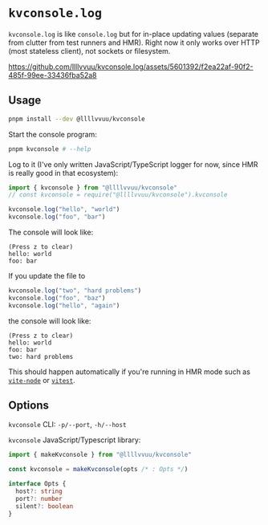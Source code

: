 # `kvconsole.log`

`kvconsole.log` is like `console.log` but for in-place updating values (separate from clutter from test runners and HMR). Right now it only works over HTTP (most stateless client), not sockets or filesystem.

https://github.com/llllvvuu/kvconsole.log/assets/5601392/f2ea22af-90f2-485f-99ee-33436fba52a8

## Usage

```sh
pnpm install --dev @llllvvuu/kvconsole
```

Start the console program:

```sh
pnpm kvconsole # --help
```

Log to it (I've only written JavaScript/TypeScript logger for now, since HMR is really good in that ecosystem):

```javascript
import { kvconsole } from "@llllvvuu/kvconsole"
// const kvconsole = require("@llllvvuu/kvconsole").kvconsole

kvconsole.log("hello", "world")
kvconsole.log("foo", "bar")
```

The console will look like:

```text
(Press z to clear)
hello: world
foo: bar
```

If you update the file to

```javascript
kvconsole.log("two", "hard problems")
kvconsole.log("foo", "baz")
kvconsole.log("hello", "again")
```

the console will look like:

```text
(Press z to clear)
hello: world
foo: bar
two: hard problems
```

This should happen automatically if you're running in HMR mode such as [`vite-node`](https://www.npmjs.com/package/vite-node) or [`vitest`](https://github.com/vitest-dev/vitest).

## Options

`kvconsole` CLI: `-p/--port`, `-h/--host`

`kvconsole` JavaScript/Typescript library:

```typescript
import { makeKvconsole } from "@llllvvuu/kvconsole"

const kvconsole = makeKvconsole(opts /* : Opts */)

interface Opts {
  host?: string
  port?: number
  silent?: boolean
}
```
